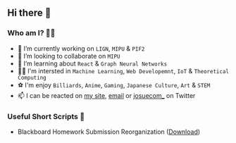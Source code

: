 ## Hi there 👋

### Who am I? 🕵️‍♂️
- 🔭 I’m currently working on ``LIGN``, ``MIPU`` & ``PIF2``
- 👯 I’m looking to collaborate on ``MIPU``
- 🌱 I’m learning about ``React`` & ``Graph Neural Networks``
- 👨‍🔬 I'm intersted in ``Machine Learning``, ``Web Developemnt``, ``IoT`` & ``Theoretical Computing``
- ⚽ I'm enjoy ``Billiards``, ``Anime``, ``Gaming``, ``Japanese Culture``, ``Art`` & ``STEM``
- 📫 I can be reacted on [my site](https://josuenrivera.site), [email](josue.n.rivera@outlook.com) or [josuecom_](https://twitter.com/josuecom_) on Twitter

### Useful Short Scripts 📄 
* Blackboard Homework Submission Reorganization ([Download](https://github.com/JosueCom/JosueCom/tree/master/scripts/blackboard))
